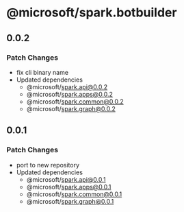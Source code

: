 # @microsoft/spark.botbuilder

## 0.0.2

### Patch Changes

- fix cli binary name
- Updated dependencies
    - @microsoft/spark.api@0.0.2
    - @microsoft/spark.apps@0.0.2
    - @microsoft/spark.common@0.0.2
    - @microsoft/spark.graph@0.0.2

## 0.0.1

### Patch Changes

- port to new repository
- Updated dependencies
    - @microsoft/spark.api@0.0.1
    - @microsoft/spark.apps@0.0.1
    - @microsoft/spark.common@0.0.1
    - @microsoft/spark.graph@0.0.1
